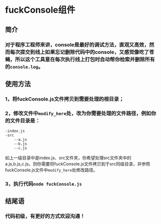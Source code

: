 # fuckConsole组件

## 简介

### 对于程序工程师来讲，console是最好的调试方法，直观又高效，然而每次提交到线上如果忘记删除代码中的console，又感觉像吃了苍蝇，所以这个工具意在每次执行线上打包时自动帮你检索并删除所有的`console.log`。

## 使用方法
### 1，将fuckConsole.js文件拷贝到需要处理的根目录；
### 2，修改文件中`modify_here`处，改为你需要处理的文件路径，例如你的文件目录是：
```
-index.js
-src
    --a.js
    --b.js
    --c.js
```
如上一级目录中是index.js、src文件夹，你希望处理src文件夹中的a.js,b.js,c.js。则你需要将fuckConsole.js文件拷贝到于src同级目录，并参照fuckConsole.js文件中`modify_here`处修改路径。

### 3，执行代码`node fuckConsole.js`

## 结尾语
### 代码初级，有更好的方式欢迎沟通！